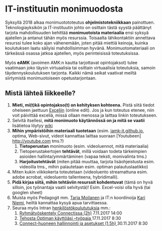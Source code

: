 # IT-instituutin monimuodosta

Syksyllä 2018 alkaa monimuotototeutus **ohjelmistotekniikkaan** painottuen. Teknologiayksikön ja IT-instituutin johto on osittain tästä syystä päättänyt tarjota mahdollisuuden kehittää **monimuotoista materiaalia** ensi syksyä ajatellen ja antanut tähän myös resurssia. Toisaalta lähikontaktiin annettava resurssi tulee koko ajan vähenemään, joten pitää miettiä keinoja, kuinka koulutuksen laatu säilyisi mahdollisimman hyvänä. Monimuotomateriaali on tärkeässä osassa jatkoa ajatellen, myös perinteisissä toteutuksissa.

Myös **eAMK** (avoimen AMK:n kautta tarjottavat opintojaksot) tulee vaatimaan joko täysin virtuaalisia tai osittain virtuaalisia toteutuksia, samoin täydennyskoulutuksen tarjonta. Kaikki nämä seikat vaativat meiltä siirtymistä monimuotoiseen opetustarjontaan.

## Mistä lähteä liikkeelle?

1. **Mieti, mi(t)kä opintojakso(t) on kehityksen kohteena.** Pistä siitä tiedot oheiseen jaettuun [Exceliin](https://jamkstudent-my.sharepoint.com/personal/kari_niemi_jamk_fi/_layouts/15/guestaccess.aspx?docid=111d9e32cb8414381b8c6a04417ead2f6&authkey=Ac19Z3j9QhODCLzD3Z0b2WE&e=52989e12822949b2903b34b5ddc3cac2) (online edit). Jos ja kun toteutus etenee, niin voit päivittää exceliä, missä ollaan menossa ja laittaa linkin toteutukseen.
1. Selvitä itsellesi, **mitä monimuoto käytännössä on ja mitä se vaatii** lisätietoa löytyy [wiki](https://github.com/nikar/Monimuoto/wiki)
1. **Mihin ympäristöihin materiaali tuotetaan** (esim. [jamk-it.github.io](http://jamk-it.github.io/courses.html), optima, Web-sivut, videot kannattaa laittaa suoraan [Youtubeen] http://youtube.com tms.?)
   1. **Tietoperustan** monimuoto (esim. videoluennot, mitä materiaalia) 
   1. Tietoperustakertojen **tehtävät**, millä voidaan todeta tärkeimpien asioiden hallinta/ymmärtäminen (vapaa teksti, monivalinta tms.) 
   1. **Harjoitustehtävät** (miten pitää muuttaa, tarjota lisäohjeistusta esim. videoilla tms., mihin palautetaan esim. optiman palautuslaatikko)
1. Miten kukin viikkokerta toteutetaan (videoluento streamattuna esim. adobe acrobat, videoluento tallenteena, hybridimalli). 
1. **Pidä kirjaa siitä, mihin tehtäviin resurssit kohdentuvat** (tämä on hyvä silloin, jos työnantaja vaatii selvitystä)! Esim. Excel-voisi olla hyvä (tai googlen sheet)
1. Muista myös Pedagogit mm. [Tarja Moilanen](tarja.moilanen@jamk.fi) ja IT:n koordinoija [Kari Niemi](kari.niemi@jamk.fi), heiltä kannattaa kysyä apua tarvittaessa. 
1. Seuraa myös Intran [henkilöstökoulututuksia](https://intra.jamk.fi/hr/Sivut/Henkil%c3%b6st%c3%b6koulutukset.aspx) mm.:
   1. [Ryhmätyöskentely Connectissa (2h)](https://intra.jamk.fi/kouke/Lists/Koulutuksen%20kehittmisen%20tapahtumat/DispForm.aspx?ID=180) 7.11.2017 14:00 
   1. [Tehosta Optiman käyttöäsi –työpaja ](https://intra.jamk.fi/kouke/Lists/Koulutuksen%20kehittmisen%20tapahtumat/DispForm.aspx?ID=198)  17.11.2017 8:30 
   1. [Connect-huoneen hallinnointi ja asetukset (1,5h) ](https://intra.jamk.fi/kouke/Lists/Koulutuksen%20kehittmisen%20tapahtumat/DispForm.aspx?ID=181) 30.11.2017 8:30 

